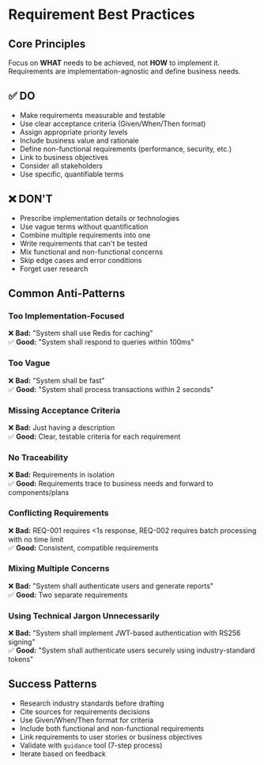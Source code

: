 # Requirement Best Practices

## Core Principles

Focus on **WHAT** needs to be achieved, not **HOW** to implement it. Requirements are implementation-agnostic and define business needs.

## ✅ DO

- Make requirements measurable and testable
- Use clear acceptance criteria (Given/When/Then format)
- Assign appropriate priority levels
- Include business value and rationale
- Define non-functional requirements (performance, security, etc.)
- Link to business objectives
- Consider all stakeholders
- Use specific, quantifiable terms

## ❌ DON'T

- Prescribe implementation details or technologies
- Use vague terms without quantification
- Combine multiple requirements into one
- Write requirements that can't be tested
- Mix functional and non-functional concerns
- Skip edge cases and error conditions
- Forget user research

## Common Anti-Patterns

### Too Implementation-Focused
❌ **Bad:** "System shall use Redis for caching"  
✅ **Good:** "System shall respond to queries within 100ms"

### Too Vague
❌ **Bad:** "System shall be fast"  
✅ **Good:** "System shall process transactions within 2 seconds"

### Missing Acceptance Criteria
❌ **Bad:** Just having a description  
✅ **Good:** Clear, testable criteria for each requirement

### No Traceability
❌ **Bad:** Requirements in isolation  
✅ **Good:** Requirements trace to business needs and forward to components/plans

### Conflicting Requirements
❌ **Bad:** REQ-001 requires <1s response, REQ-002 requires batch processing with no time limit  
✅ **Good:** Consistent, compatible requirements

### Mixing Multiple Concerns
❌ **Bad:** "System shall authenticate users and generate reports"  
✅ **Good:** Two separate requirements

### Using Technical Jargon Unnecessarily
❌ **Bad:** "System shall implement JWT-based authentication with RS256 signing"  
✅ **Good:** "System shall authenticate users securely using industry-standard tokens"

## Success Patterns

- Research industry standards before drafting
- Cite sources for requirements decisions
- Use Given/When/Then format for criteria
- Include both functional and non-functional requirements
- Link requirements to user stories or business objectives
- Validate with `guidance` tool (7-step process)
- Iterate based on feedback
